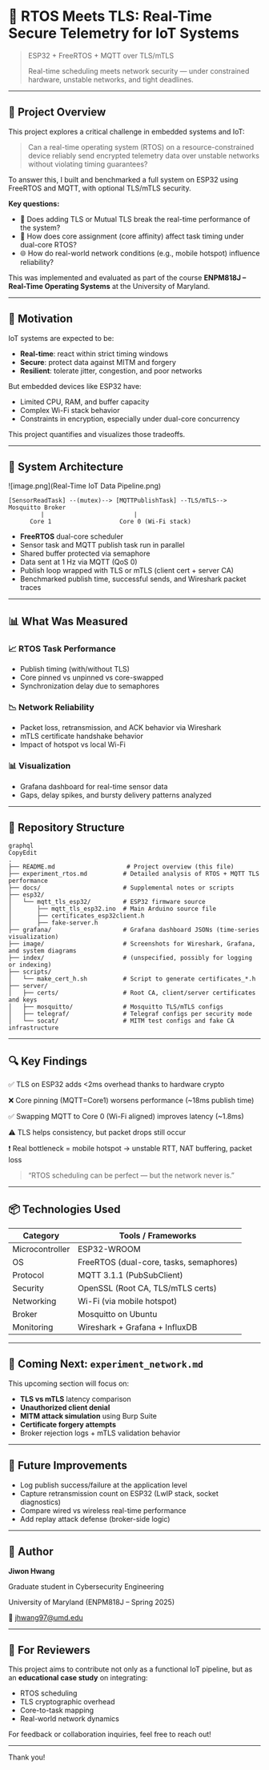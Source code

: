 
# 🔧 RTOS Meets TLS: Real-Time Secure Telemetry for IoT Systems

> ESP32 + FreeRTOS + MQTT over TLS/mTLS
> 
> 
> Real-time scheduling meets network security — under constrained hardware, unstable networks, and tight deadlines.
> 

---

## 📌 Project Overview

This project explores a critical challenge in embedded systems and IoT:

> Can a real-time operating system (RTOS) on a resource-constrained device reliably send encrypted telemetry data over unstable networks without violating timing guarantees?
> 

To answer this, I built and benchmarked a full system on ESP32 using FreeRTOS and MQTT, with optional TLS/mTLS security.

**Key questions:**

- 🔁 Does adding TLS or Mutual TLS break the real-time performance of the system?
- 🧩 How does core assignment (core affinity) affect task timing under dual-core RTOS?
- 🌐 How do real-world network conditions (e.g., mobile hotspot) influence reliability?

This was implemented and evaluated as part of the course **ENPM818J – Real-Time Operating Systems** at the University of Maryland.

---

## 🧠 Motivation

IoT systems are expected to be:

- **Real-time**: react within strict timing windows
- **Secure**: protect data against MITM and forgery
- **Resilient**: tolerate jitter, congestion, and poor networks

But embedded devices like ESP32 have:

- Limited CPU, RAM, and buffer capacity
- Complex Wi-Fi stack behavior
- Constraints in encryption, especially under dual-core concurrency

This project quantifies and visualizes those tradeoffs.

---

## 🧪 System Architecture
![image.png](Real-Time IoT Data Pipeline.png)

```
[SensorReadTask] --(mutex)--> [MQTTPublishTask] --TLS/mTLS--> Mosquitto Broker
         |                         |
      Core 1                   Core 0 (Wi-Fi stack)

```

- **FreeRTOS** dual-core scheduler
- Sensor task and MQTT publish task run in parallel
- Shared buffer protected via semaphore
- Data sent at 1 Hz via MQTT (QoS 0)
- Publish loop wrapped with TLS or mTLS (client cert + server CA)
- Benchmarked publish time, successful sends, and Wireshark packet traces

---

## 📊 What Was Measured

### 📈 RTOS Task Performance

- Publish timing (with/without TLS)
- Core pinned vs unpinned vs core-swapped
- Synchronization delay due to semaphores

### 📉 Network Reliability

- Packet loss, retransmission, and ACK behavior via Wireshark
- mTLS certificate handshake behavior
- Impact of hotspot vs local Wi-Fi

### 📊 Visualization

- Grafana dashboard for real-time sensor data
- Gaps, delay spikes, and bursty delivery patterns analyzed

---

## 📂 Repository Structure

```
graphql
CopyEdit
.
├── README.md                    # Project overview (this file)
├── experiment_rtos.md          # Detailed analysis of RTOS + MQTT TLS performance
├── docs/                       # Supplemental notes or scripts
├── esp32/
│   └── mqtt_tls_esp32/         # ESP32 firmware source
│       ├── mqtt_tls_esp32.ino  # Main Arduino source file
│       ├── certificates_esp32client.h
│       ├── fake-server.h
├── grafana/                    # Grafana dashboard JSONs (time-series visualization)
├── image/                      # Screenshots for Wireshark, Grafana, and system diagrams
├── index/                      # (unspecified, possibly for logging or indexing)
├── scripts/
│   └── make_cert_h.sh          # Script to generate certificates_*.h
├── server/
│   ├── certs/                  # Root CA, client/server certificates and keys
│   ├── mosquitto/              # Mosquitto TLS/mTLS configs
│   ├── telegraf/               # Telegraf configs per security mode
│   └── socat/                  # MITM test configs and fake CA infrastructure

```

---

## 🔍 Key Findings

✅ TLS on ESP32 adds <2ms overhead thanks to hardware crypto

❌ Core pinning (MQTT=Core1) worsens performance (~18ms publish time)

✅ Swapping MQTT to Core 0 (Wi-Fi aligned) improves latency (~1.8ms)

⚠️ TLS helps consistency, but packet drops still occur

❗ Real bottleneck = mobile hotspot → unstable RTT, NAT buffering, packet loss

> “RTOS scheduling can be perfect — but the network never is.”
> 

---

## 📦 Technologies Used

| Category | Tools / Frameworks |
| --- | --- |
| Microcontroller | ESP32-WROOM |
| OS | FreeRTOS (dual-core, tasks, semaphores) |
| Protocol | MQTT 3.1.1 (PubSubClient) |
| Security | OpenSSL (Root CA, TLS/mTLS certs) |
| Networking | Wi-Fi (via mobile hotspot) |
| Broker | Mosquitto on Ubuntu |
| Monitoring | Wireshark + Grafana + InfluxDB |

---

## 📌 Coming Next: `experiment_network.md`

This upcoming section will focus on:

- **TLS vs mTLS** latency comparison
- **Unauthorized client denial**
- **MITM attack simulation** using Burp Suite
- **Certificate forgery attempts**
- Broker rejection logs + mTLS validation behavior

---

## 🙋 Future Improvements

- Log publish success/failure at the application level
- Capture retransmission count on ESP32 (LwIP stack, socket diagnostics)
- Compare wired vs wireless real-time performance
- Add replay attack defense (broker-side logic)

---

## 👤 Author

**Jiwon Hwang**

Graduate student in Cybersecurity Engineering

University of Maryland (ENPM818J – Spring 2025)

📧 jhwang97@umd.edu

---

## 📎 For Reviewers

This project aims to contribute not only as a functional IoT pipeline, but as an **educational case study** on integrating:

- RTOS scheduling
- TLS cryptographic overhead
- Core-to-task mapping
- Real-world network dynamics

For feedback or collaboration inquiries, feel free to reach out!

---

Thank you!

